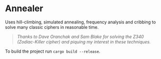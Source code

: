 # Annealer

Uses hill-climbing, simulated annealing, frequency analysis and cribbing to solve many classic ciphers in reasonable time.

> _Thanks to Dave Oranchak and Sam Blake for solving the Z340 (Zodiac-Killer cipher) and piquing my interest in these techniques._

To build the project run ``cargo build --release``.
